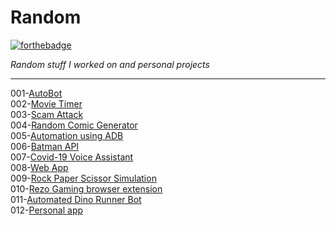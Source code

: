 # Random

[![forthebadge](https://forthebadge.com/images/badges/60-percent-of-the-time-works-every-time.svg)](https://forthebadge.com)

<i>
Random stuff I worked on and personal projects
</i>

---

001-[AutoBot](https://github.com/SrijanReddy/Random/tree/master/001)
<br>
002-[Movie Timer](https://github.com/SrijanReddy/Random/tree/master/002)
<br>
003-[Scam Attack](https://github.com/SrijanReddy/Random/tree/master/003)
<br>
004-[Random Comic Generator](https://github.com/SrijanReddy/Random/tree/master/004)
<br>
005-[Automation using ADB](https://github.com/SrijanReddy/Random/tree/master/005)
<br>
006-[Batman API](https://github.com/SrijanReddy/Random/tree/master/006)
<br>
007-[Covid-19 Voice Assistant](https://github.com/SrijanReddy/Random/tree/master/007)
<br>
008-[Web App](https://github.com/SrijanReddy/Random/tree/master/008)
<br>
009-[Rock Paper Scissor Simulation](https://github.com/SrijanReddy/Random/tree/master/009)
<br>
010-[Rezo Gaming browser extension](https://github.com/SrijanReddy/Random/tree/master/010)
<br>
011-[Automated Dino Runner Bot](https://github.com/SrijanReddy/Random/tree/master/011)
<br>
012-[Personal app](https://github.com/SrijanReddy/Random/tree/master/012)
<br>

